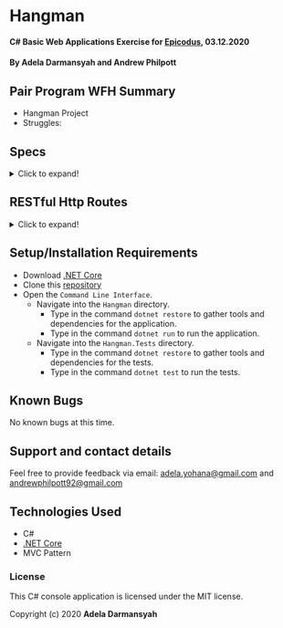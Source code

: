 # Hangman

#### C# Basic Web Applications Exercise for [Epicodus](https://www.epicodus.com/), 03.12.2020

#### By **Adela Darmansyah and Andrew Philpott**

## Pair Program WFH Summary

* Hangman Project
* Struggles:

## Specs

<details>
  <summary>Click to expand!</summary>

| Spec | `Console` Input | `Console` Output |
| :-------------     | :------------- | :------------- |
| **Test** | input | output |
| **Test** | input | output |


</details>

## RESTful Http Routes

<details>
  <summary>Click to expand!</summary>
| Route Name | URL Path | HTTP Method | Purpose |
| :--------- | :------- | :---------- | :------- |
| Index | /game/{id} | GET | Displays the hangman and guessed letters |
| Show | /game/{id}/over | GET | Displays gameover |
| New | /game/{id}/guess/new | GET | Offers a form for user to input their guess (1 letter) |
| Create | /game/{id}/guess | POST | Create a new guess object |
| Show | /game/{id}/guess/correct | Displays a list of all correct guesses |
| Show | /game/{id}/guess/incorrect | Displays a list of all incorrect guesses |
</details>

## Setup/Installation Requirements

* Download [.NET Core](https://dotnet.microsoft.com/download/dotnet-core/)
* Clone this [repository](https://github.com/ayohana/anagram.git/)
* Open the `Command Line Interface`.
  * Navigate into the `Hangman` directory.
    * Type in the command `dotnet restore` to gather tools and dependencies for the application.
    * Type in the command `dotnet run` to run the application.
  * Navigate into the `Hangman.Tests` directory.
    * Type in the command `dotnet restore` to gather tools and dependencies for the tests.
    * Type in the command `dotnet test` to run the tests. 

## Known Bugs

No known bugs at this time.

## Support and contact details

Feel free to provide feedback via email: adela.yohana@gmail.com and andrewphilpott92@gmail.com

## Technologies Used

* C#
* [.NET Core](https://dotnet.microsoft.com/download/dotnet-core/)
* MVC Pattern

### License

This C# console application is licensed under the MIT license.

Copyright (c) 2020 **Adela Darmansyah**
